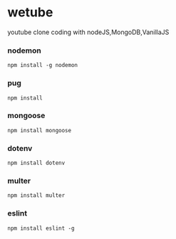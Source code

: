 # wetube
youtube clone coding with nodeJS,MongoDB,VanillaJS

### nodemon
```
npm install -g nodemon
```
### pug
```
npm install 
```

### mongoose
```
npm install mongoose
```

### dotenv
```
npm install dotenv
```

### multer
```
npm install multer
```

### eslint
```
npm install eslint -g
```